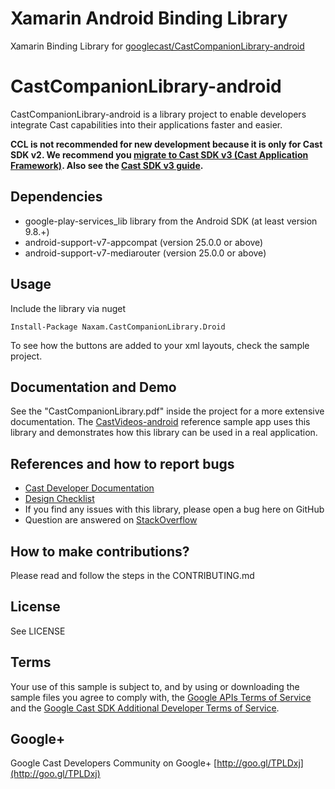 # Xamarin Android Binding Library
Xamarin Binding Library for [googlecast/CastCompanionLibrary-android](https://github.com/googlecast/CastCompanionLibrary-android)

# CastCompanionLibrary-android

CastCompanionLibrary-android is a library project to enable developers integrate Cast capabilities into their applications faster and easier.

**CCL is not recommended for new development because it is only for Cast SDK v2. We recommend you [migrate to Cast SDK v3 (Cast Application Framework)](https://developers.google.com/cast/v2/android_migrate_sender). Also see the [Cast SDK v3 guide](https://developers.google.com/cast/docs/android_sender_setup).**

## Dependencies
* google-play-services_lib library from the Android SDK (at least version 9.8.+)
* android-support-v7-appcompat (version 25.0.0 or above)
* android-support-v7-mediarouter (version 25.0.0 or above)

## Usage
Include the library via nuget
```
Install-Package Naxam.CastCompanionLibrary.Droid
```

To see how the buttons are added to your xml layouts, check the sample project.


## Documentation and Demo
See the "CastCompanionLibrary.pdf" inside the project for a more extensive documentation. The
[CastVideos-android](https://github.com/googlecast/CastVideos-android) reference sample app uses this library and
demonstrates how this library can be used in a real application.

## References and how to report bugs
* [Cast Developer Documentation](http://developers.google.com/cast/)
* [Design Checklist](http://developers.google.com/cast/docs/design_checklist)
* If you find any issues with this library, please open a bug here on GitHub
* Question are answered on [StackOverflow](http://stackoverflow.com/questions/tagged/google-cast)

## How to make contributions?
Please read and follow the steps in the CONTRIBUTING.md

## License
See LICENSE

## Terms
Your use of this sample is subject to, and by using or downloading the sample files you agree to comply with, the [Google APIs Terms of Service](https://developers.google.com/terms/) and the [Google Cast SDK Additional Developer Terms of Service](https://developers.google.com/cast/docs/terms/).

## Google+
Google Cast Developers Community on Google+ [http://goo.gl/TPLDxj](http://goo.gl/TPLDxj)